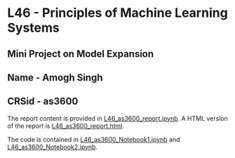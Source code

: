 # L46 - Principles of Machine Learning Systems

## Mini Project on Model Expansion

## Name - Amogh Singh

## CRSid - as3600

The report content is provided in [L46_as3600_report.ipynb](L46_as3600_report.ipynb). A HTML version of the report is [L46_as3600_report.html](L46_as3600_report.html).

The code is contained in [L46_as3600_Notebook1.ipynb](Notebook1.ipynb) and [L46_as3600_Notebook2.ipynb](Notebook1.ipynb).
